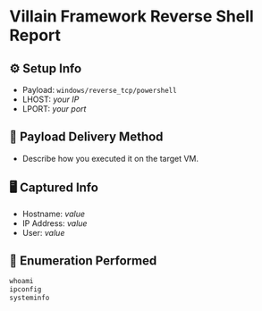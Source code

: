 # Villain Framework Reverse Shell Report

## ⚙️ Setup Info
- Payload: `windows/reverse_tcp/powershell`
- LHOST: _your IP_
- LPORT: _your port_

## 🔁 Payload Delivery Method
- Describe how you executed it on the target VM.

## 🖥️ Captured Info
- Hostname: _value_
- IP Address: _value_
- User: _value_

## 🔎 Enumeration Performed
```powershell
whoami
ipconfig
systeminfo